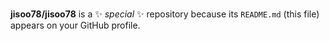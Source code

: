 ###


**jisoo78/jisoo78** is a ✨ _special_ ✨ repository because its `README.md` (this file) appears on your GitHub profile.


